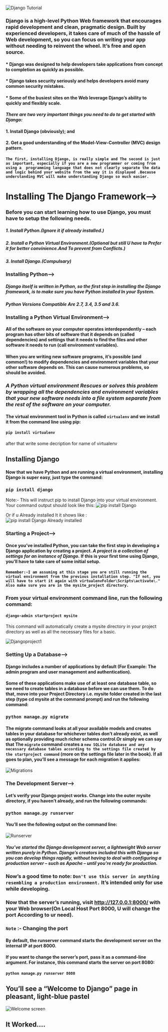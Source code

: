 ![Django Tutorial](django.jpg)
### **Django is a high-level Python Web framework that encourages rapid development and clean, pragmatic design. Built by experienced developers, it takes care of much of the hassle of Web development, so you can focus on writing your app without needing to reinvent the wheel. It’s free and open source.**

#### * Django was designed to help developers take applications from concept to completion as quickly as possible.
#### * Django takes security seriously and helps developers avoid many common security mistakes.
#### * Some of the busiest sites on the Web leverage Django’s ability to quickly and flexibly scale.

#### *There are two very important things you need to do to get started with Django:*

#### 1. Install Django (obviously); and
#### 2. Get a good understanding of the Model-View-Controller (MVC) design pattern.

#### `The first, installing Django, is really simple and The second is just as important, especially if you are a new programmer or coming from using a  programming language that does not clearly separate the data and logic behind your website from the way it is displayed .Because understanding MVC will make understanding Django so much easier.`


# **Installing The Django Framework**-->

### Before you can start learning how to use Django, you must have to setup the following needs.

##### 1. Install Python.(Ignore it if already installed.)
##### 2. Install a Python Virtual Environment.(Optional but still U have to Prefer it for better convinience.And To prevent from Conflicts.)
##### 3. Install Django.(Compulsary)

### Installing Python-->

##### Django itself is written in Python, so the first step in installing the Django framework, is to make sure you have Python installed In your System.

#### *Python Versions Compatible Are 2.7, 3.4, 3.5 and 3.6.*

### Installing a Python Virtual Environment-->
#### **All of the software on your computer operates interdependently – each program has other bits of software that it depends on (called dependencies) and settings that it needs to find the files and other software it needs to run (call environment variables).**

#### **When you are writing new software programs, it’s possible (and common!) to modify dependencies and environment variables that your other software depends on. This can cause numerous problems, so should be avoided.**

### *A Python virtual environment Rescues or solves this problem by wrapping all the dependencies and environment variables that your new software needs into a file system separate from the rest of the software on your computer.*

#### **The virtual environment tool in Python is called ``virtualenv`` and we install it from the command line using pip:**

#### `pip install virtualenv`






after that write some decription for name of virtualenv






## Installing Django

#### Now that we have Python and are running a virtual environment, installing Django is super easy, just type the command:

### `pip install django`

Note:- This will instruct pip to install Django into your virtual environment. Your command output should look like this:
![pip install Django](pipinstalldjango.png)

Or if u Already installed It it shows like :
![pip install Django Already installed](alreadysatisfied.png)




### Starting a Project-->

#### Once you’ve installed Python, you can take the first step in developing a Django application by creating a project. *A project is a collection of settings for an instance of Django.* If this is your first time using Django, you’ll have to take care of some initial setup.

#### `Remember:-I am assuming at this stage you are still running the virtual environment from the previous installation step. "If not, you will have to start it again with virtualenvFolder\Scripts\activate\."  Also make sure you are in the mysite_project directory.`

### From your virtual environment command line, run the following command:

#### `django-admin startproject mysite`

This command will automatically create a mysite directory in your project directory as well as all the necessary files for a basic.

![Djangoproject1](djangoproject1.png)

### Setting Up a Database-->

#### Django includes a number of applications by default (For Example: The admin program and user management and authentication).
#### Some of these applications make use of at least one database table, so we need to create tables in a database before we can use them. To do that, move into your Project Directory i.e. mysite folder created in the last step (type cd mysite at the command prompt) and run the following command:
### `python manage.py migrate`

#### The migrate command looks at all your available models and creates tables in your database for whichever tables don’t already exist, as well as optionally providing much richer schema control.Or simply we can say that The `migrate` command creates a `new SQLite database and any necessary database tables according to the settings file created by the startproject command` (more on the settings file later in the book). If all goes to plan, you’ll see a message for each migration it applies:
![Migrations](migrate.png)

### The Development Server-->

#### Let’s verify your Django project works. Change into the outer mysite directory, if you haven’t already, and run the following commands:
### `python manage.py runserver `
#### You’ll see the following output on the command line:
![Runserver](runserver.png)

##### You’ve started the Django development server, a lightweight Web server written purely in Python. Django’s creators included this with Django so you can develop things rapidly, without having to deal with configuring a production server – such as Apache – until you’re ready for production.

### Now’s a good time to note: `Don't use this server in anything resembling a production environment.` It’s intended only for use while developing.

### Now that the server’s running, visit http://127.0.0.1:8000/ with your Web browser(On Local Host Port 8000, U will change the port According to ur need).
### `Note` :- Changing the port

#### By default, the runserver command starts the development server on the internal IP at port 8000.

#### If you want to change the server’s port, pass it as a command-line argument. For instance, this command starts the server on port 8080:
#### `python manage.py runserver 8080`

## You’ll see a “Welcome to Django” page in pleasant, light-blue pastel
![Welcome screen](welcome.png)

## It Worked....
